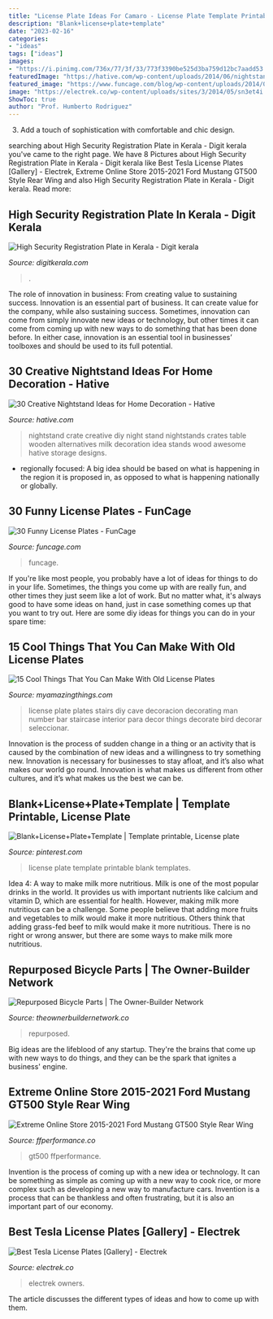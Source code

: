 ```yaml
---
title: "License Plate Ideas For Camaro - License Plate Template Printable Blank Templates"
description: "Blank+license+plate+template"
date: "2023-02-16"
categories:
- "ideas"
tags: ["ideas"]
images:
- "https://i.pinimg.com/736x/77/3f/33/773f3390be525d3ba759d12bc7aadd53.jpg"
featuredImage: "https://hative.com/wp-content/uploads/2014/06/nightstand-ideas/19-nightstand-designs.jpg"
featured_image: "https://www.funcage.com/blog/wp-content/uploads/2014/03/30-Funny-License-Plates-019.jpg"
image: "https://electrek.co/wp-content/uploads/sites/3/2014/05/sn3et4i.jpg"
ShowToc: true
author: "Prof. Humberto Rodriguez"
---
```



3. Add a touch of sophistication with comfortable and chic design.

	

		
searching about High Security Registration Plate in Kerala - Digit kerala you've came to the right page. We have 8 Pictures about High Security Registration Plate in Kerala - Digit kerala like Best Tesla License Plates [Gallery] - Electrek, Extreme Online Store 2015-2021 Ford Mustang GT500 Style Rear Wing and also High Security Registration Plate in Kerala - Digit kerala. Read more:
		
    
## High Security Registration Plate In Kerala - Digit Kerala

<img loading=lazy src="https://www.digitkerala.com/wp-content/uploads/2020/08/High-Security-Registration-Plate-in-Kerala.jpg" onerror="this.onerror=null;this.src='https://tse1.mm.bing.net/th?id=OIP.35YYLt_8wv4AuGURd-NZXAHaD4&amp;pid=15.1';" alt="High Security Registration Plate in Kerala - Digit kerala">

_Source: digitkerala.com_

>. 

	

The role of innovation in business: From creating value to sustaining success.
Innovation is an essential part of business. It can create value for the company, while also sustaining success. Sometimes, innovation can come from simply innovate new ideas or technology, but other times it can come from coming up with new ways to do something that has been done before. In either case, innovation is an essential tool in businesses’ toolboxes and should be used to its full potential.

    
## 30 Creative Nightstand Ideas For Home Decoration - Hative

<img loading=lazy src="https://hative.com/wp-content/uploads/2014/06/nightstand-ideas/19-nightstand-designs.jpg" onerror="this.onerror=null;this.src='https://tse3.mm.bing.net/th?id=OIP.p6G4f9txlE2wiEE6wVUWtgHaLu&amp;pid=15.1';" alt="30 Creative Nightstand Ideas for Home Decoration - Hative">

_Source: hative.com_

>nightstand crate creative diy night stand nightstands crates table wooden alternatives milk decoration idea stands wood awesome hative storage designs. 

	

- regionally focused: A big idea should be based on what is happening in the region it is proposed in, as opposed to what is happening nationally or globally.

    
## 30 Funny License Plates - FunCage

<img loading=lazy src="https://www.funcage.com/blog/wp-content/uploads/2014/03/30-Funny-License-Plates-019.jpg" onerror="this.onerror=null;this.src='https://tse2.mm.bing.net/th?id=OIP.RwChObIkLLOejG2qFjkP2AHaGg&amp;pid=15.1';" alt="30 Funny License Plates - FunCage">

_Source: funcage.com_

>funcage. 

	

If you're like most people, you probably have a lot of ideas for things to do in your life. Sometimes, the things you come up with are really fun, and other times they just seem like a lot of work. But no matter what, it's always good to have some ideas on hand, just in case something comes up that you want to try out. Here are some diy ideas for things you can do in your spare time: 

    
## 15 Cool Things That You Can Make With Old License Plates

<img loading=lazy src="http://myamazingthings.com/wp-content/uploads/2017/05/license-plate-diy-4.jpg" onerror="this.onerror=null;this.src='https://tse3.mm.bing.net/th?id=OIP.WJ7eFmZnU-vnfpvFheUeWQHaJ4&amp;pid=15.1';" alt="15 Cool Things That You Can Make With Old License Plates">

_Source: myamazingthings.com_

>license plate plates stairs diy cave decoracion decorating man number bar staircase interior para decor things decorate bird decorar seleccionar. 

	

Innovation is the process of sudden change in a thing or an activity that is caused by the combination of new ideas and a willingness to try something new. Innovation is necessary for businesses to stay afloat, and it’s also what makes our world go round. Innovation is what makes us different from other cultures, and it’s what makes us the best we can be.

    
## Blank+License+Plate+Template | Template Printable, License Plate

<img loading=lazy src="https://i.pinimg.com/736x/77/3f/33/773f3390be525d3ba759d12bc7aadd53.jpg" onerror="this.onerror=null;this.src='https://tse4.mm.bing.net/th?id=OIP.iZ2J8pek2lvWTXiQoap2KgHaDv&amp;pid=15.1';" alt="Blank+License+Plate+Template | Template printable, License plate">

_Source: pinterest.com_

>license plate template printable blank templates. 

	

Idea 4: A way to make milk more nutritious.
Milk is one of the most popular drinks in the world. It provides us with important nutrients like calcium and vitamin D, which are essential for health. However, making milk more nutritious can be a challenge. Some people believe that adding more fruits and vegetables to milk would make it more nutritious. Others think that adding grass-fed beef to milk would make it more nutritious. There is no right or wrong answer, but there are some ways to make milk more nutritious.

    
## Repurposed Bicycle Parts | The Owner-Builder Network

<img loading=lazy src="https://theownerbuildernetwork.co/wp-content/uploads/2014/08/Repurposed-Bicycle-Parts-03.jpg" onerror="this.onerror=null;this.src='https://tse2.mm.bing.net/th?id=OIP.x4GsuKzXh1qoz1jZpMhWGQHaJ3&amp;pid=15.1';" alt="Repurposed Bicycle Parts | The Owner-Builder Network">

_Source: theownerbuildernetwork.co_

>repurposed. 

	

Big ideas are the lifeblood of any startup. They're the brains that come up with new ways to do things, and they can be the spark that ignites a business' engine.

    
## Extreme Online Store 2015-2021 Ford Mustang GT500 Style Rear Wing

<img loading=lazy src="https://ffperformance.co/wp-content/uploads/2021/05/1997669-1-1198x800.jpg" onerror="this.onerror=null;this.src='https://tse1.mm.bing.net/th?id=OIP.o1C_EIG8ZTjU1SGqKx6v6QHaE8&amp;pid=15.1';" alt="Extreme Online Store 2015-2021 Ford Mustang GT500 Style Rear Wing">

_Source: ffperformance.co_

>gt500 ffperformance. 

	

Invention is the process of coming up with a new idea or technology. It can be something as simple as coming up with a new way to cook rice, or more complex such as developing a new way to manufacture cars. Invention is a process that can be thankless and often frustrating, but it is also an important part of our economy.

    
## Best Tesla License Plates [Gallery] - Electrek

<img loading=lazy src="https://electrek.co/wp-content/uploads/sites/3/2014/05/sn3et4i.jpg" onerror="this.onerror=null;this.src='https://tse2.mm.bing.net/th?id=OIP.Jh7U5q4hqVCNzC3EvXc7yQHaFj&amp;pid=15.1';" alt="Best Tesla License Plates [Gallery] - Electrek">

_Source: electrek.co_

>electrek owners. 

	

The article discusses the different types of ideas and how to come up with them.

